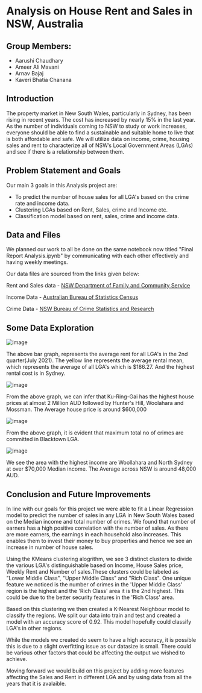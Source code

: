 # Analysis on House Rent and Sales in NSW, Australia

## Group Members:
- Aarushi Chaudhary
- Ameer Ali Mavani
- Arnav Bajaj
- Kaveri Bhatia Chanana

## Introduction

The property market in New South Wales, particularly in Sydney, has been rising in recent years. The cost has increased by nearly 15% in the last year. As the number of individuals coming to NSW to study or work increases, everyone should be able to find a sustainable and suitable home to live that is both affordable and safe. We will utilize data on income, crime, housing sales and rent to characterize all of NSW’s Local Government Areas (LGAs) and see if there is a relationship between them.

## Problem Statement and Goals

Our main 3 goals in this Analysis project are:

- To predict the number of house sales for all LGA's based on the crime rate and income data.
- Clustering LGAs based on Rent, Sales, crime and Income etc.
- Classification model based on rent, sales, crime and income data.

## Data and Files

We planned our work to all be done on the same notebook now titled "Final Report Analysis.ipynb" by communicating with each other effectively and having weekly meetings.

Our data files are sourced from the links given below:

Rent and Sales data - [NSW Department of Family and Community Service](https://www.facs.nsw.gov.au/resources/statistics/rent-and-sales/dashboard)

Income Data - [Australian Bureau of Statistics Census](https://www.abs.gov.au/statistics/labour/earnings-and-work-hours/personal-income-australia/latest-release#data-download)

Crime Data - [NSW Bureau of Crime Statistics and Research](https://www.bocsar.nsw.gov.au/)

## Some Data Exploration

![image](https://user-images.githubusercontent.com/87954953/140260782-48625886-9df6-44dd-b89a-645881b6efa7.png)


The above bar graph, represents the average rent for all LGA's in the 2nd quarter(July 2021). The yellow line represents the average rental mean, which represents the average of all LGA's which is $186.27. And the highest rental cost is in Sydney.

![image](https://user-images.githubusercontent.com/87954953/140260826-4af32260-f8b0-4fea-8954-cea865bf0567.png)

From the above graph, we can infer that Ku-Ring-Gai has the highest house prices at almost 2 Million AUD followed by Hunter's Hill, Woolahara and Mossman. The Average house price is around $600,000

![image](https://user-images.githubusercontent.com/87954953/140260857-75b5e23e-6adf-4488-9a70-fa33f7be53be.png)

From the above graph, it is evident that maximum total no of crimes are committed in Blacktown LGA.

![image](https://user-images.githubusercontent.com/87954953/140260965-d9137086-60cd-4782-8650-f7371f0e12ac.png)

We see the area with the highest income are Woollahara and North Sydney at over $70,000 Median income. The Average across NSW is around 48,000 AUD.

## Conclusion and Future Improvements

In line with our goals for this project we were able to fit a Linear Regression model to predict the number of sales in any LGA in New South Wales based on the Median income and total number of crimes. We found that number of earners has a high positive correlation with the number of sales. As there are more earners, the earnings in each household also increases. This enables them to invest their money to buy properties and hence we see an increase in number of house sales.

Using the KMeans clustering alogrithm, we see 3 distinct clusters to divide the various LGA's distinguishable based on Income, House Sales price, Weekly Rent and Number of sales.These clusters could be labeled as "Lower Middle Class", "Upper Middle Class" and "Rich Class". One unique feature we noticed is the number of crimes in the 'Upper Middle Class' region is the highest and the 'Rich Class' area it is the 2nd highest. This could be due to the better security features in the 'Rich Class' area.

Based on this clustering we then created a K-Nearest Neighbour model to classify the regions. We split our data into train and test and created a model with an accuracy score of 0.92. This model hopefully could classify LGA's in other regions.

While the models we created do seem to have a high accuracy, it is possible this is due to a slight overfitting issue as our datasize is small. There could be various other factors that could be affecting the output we wished to achieve.

Moving forward we would build on this project by adding more features affecting the Sales and Rent in different LGA and by using data from all the years that it is avalaible.
